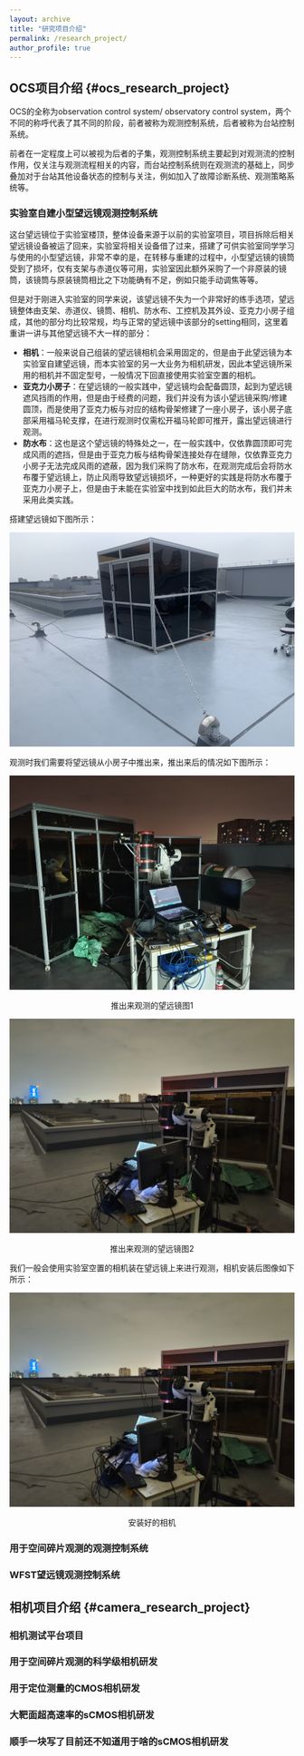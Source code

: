 ```yaml
---
layout: archive
title: "研究项目介绍"
permalink: /research_project/
author_profile: true
---
```


## OCS项目介绍 {#ocs_research_project}

OCS的全称为observation control system/ observatory control system，两个不同的称呼代表了其不同的阶段，前者被称为观测控制系统，后者被称为台站控制系统。

前者在一定程度上可以被视为后者的子集，观测控制系统主要起到对观测流的控制作用，仅关注与观测流程相关的内容，而台站控制系统则在观测流的基础上，同步叠加对于台站其他设备状态的控制与关注，例如加入了故障诊断系统、观测策略系统等。

### 实验室自建小型望远镜观测控制系统

这台望远镜位于实验室楼顶，整体设备来源于以前的实验室项目，项目拆除后相关望远镜设备被运了回来，实验室将相关设备借了过来，搭建了可供实验室同学学习与使用的小型望远镜，非常不幸的是，在转移与重建的过程中，小型望远镜的镜筒受到了损坏，仅有支架与赤道仪等可用，实验室因此额外采购了一个非原装的镜筒，该镜筒与原装镜筒相比之下功能确有不足，例如只能手动调焦等等。

但是对于刚进入实验室的同学来说，该望远镜不失为一个非常好的练手选项，望远镜整体由支架、赤道仪、镜筒、相机、防水布、工控机及其外设、亚克力小房子组成，其他的部分均比较常规，均与正常的望远镜中该部分的setting相同，这里着重讲一讲与其他望远镜不大一样的部分：

+ **相机**：一般来说自己组装的望远镜相机会采用固定的，但是由于此望远镜为本实验室自建望远镜，而本实验室的另一大业务为相机研发，因此本望远镜所采用的相机并不固定型号，一般情况下回直接使用实验室空置的相机。
+ **亚克力小房子**：在望远镜的一般实践中，望远镜均会配备圆顶，起到为望远镜遮风挡雨的作用，但是由于经费的问题，我们并没有为该小望远镜采购/修建圆顶，而是使用了亚克力板与对应的结构骨架修建了一座小房子，该小房子底部采用福马轮支撑，在进行观测时仅需松开福马轮即可推开，露出望远镜进行观测。
+ **防水布**：这也是这个望远镜的特殊处之一，在一般实践中，仅依靠圆顶即可完成风雨的遮挡，但是由于亚克力板与结构骨架连接处存在缝隙，仅依靠亚克力小房子无法完成风雨的遮蔽，因为我们采购了防水布，在观测完成后会将防水布覆于望远镜上，防止风雨导致望远镜损坏，一种更好的实践是将防水布覆于亚克力小房子上，但是由于未能在实验室中找到如此巨大的防水布，我们并未采用此类实践。

搭建望远镜如下图所示：

<div style="text-align: center;">

![搭建完毕的望远镜以及为他遮风避雨的小房子](./images/tel_upstairs_mor.jpg)

</div>

观测时我们需要将望远镜从小房子中推出来，推出来后的情况如下图所示：

<div style="text-align: center;">

![推出来观测的望远镜图1](./images/tel_upstairs1.jpg)

推出来观测的望远镜图1

</div>


<div style="text-align: center;">

![推出来观测的望远镜图2](./images/tel_upstairs2.jpg)

推出来观测的望远镜图2

</div>

我们一般会使用实验室空置的相机装在望远镜上来进行观测，相机安装后图像如下所示：

<div style="text-align: center;">

![安装好的相机](./images/tel_upstairs2.jpg)

安装好的相机

</div>

### 用于空间碎片观测的观测控制系统

### WFST望远镜观测控制系统

## 相机项目介绍 {#camera_research_project}

### 相机测试平台项目

### 用于空间碎片观测的科学级相机研发

### 用于定位测量的CMOS相机研发

### 大靶面超高速率的sCMOS相机研发

### 顺手一块写了目前还不知道用于啥的sCMOS相机研发